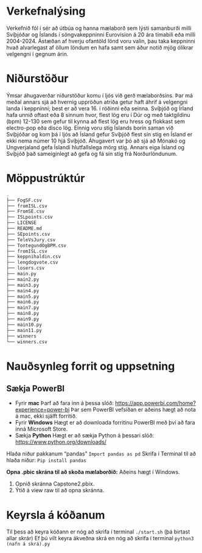 # Verkefnalýsing
Verkefnið fól í sér að útbúa og hanna mælaborð sem lýsti samanburði milli Svíþjóðar og Íslands í söngvakeppninni Eurovision á 20 ára tímabili eða milli 2004-2024. Ástæðan af hverju ofantöld lönd voru valin, þau taka keppninni hvað alvarlegast af öllum löndum en hafa samt sem áður notið mjög ólíkrar velgengni í gegnum árin.  

# Niðurstöður
Ýmsar áhugaverðar niðurstöður komu í ljós við gerð mælaborðsins. Þar má meðal annars sjá að hvernig uppröðun atriða getur haft áhrif á velgengni landa í keppninni; best er að vera 16. í röðinni eða seinna. Svíþjóð og Írland hafa unnið oftast eða 8 sinnum hvor, flest lög eru í Dúr og með taktgildinu (bpm) 12-130 sem gefur til kynna að flest lög eru hress og flokkast sem electro-pop eða disco lög.  Einnig voru stig Íslands borin saman við Svíþjóðar og kom þá í ljós að Ísland gefur Svíþjóð flest sín stig en Ísland er ekki nema númer 10 hjá Svíþjóð. Áhugavert var þó að sjá að Mónakó og Ungverjaland gefa Íslandi hlutfallslega mörg stig. Annars eiga Ísland og Svíþjóð það sameiginlegt að gefa og fá sín stig frá Norðurlöndunum. 

# Möppustrúktúr
```bash
.
├── FogSF.csv
├── fromISL.csv
├── FromSE.csv
├── ISLpoints.csv
├── LICENSE
├── README.md
├── SEpoints.csv
├── TeleVsJury.csv
├── TontegundOgBPM.csv
├── fromISL.csv
├── keppnihaldin.csv
├── lengdogvote.csv
├── losers.csv
├── main.py
├── main2.py
├── main3.py
├── main4.py
├── main5.py
├── main6.py
├── main7.py
├── main8.py
├── main9.py
├── main10.py
├── main11.py
├── winners
└── winners.csv
```
# Nauðsynleg forrit og uppsetning
## Sækja PowerBI 
- Fyrir **mac** 
Þarf að fara inn á þessa slóð: https://app.powerbi.com/home?experience=power-bi
Þar sem PowerBI vefsíðan er aðeins hægt að nota á mac, ekki sjálft forritið.
- Fyrir **Windows**
Hægt er að downloada forritinu PowerBI með því að fara inná Microsoft Store. 
- Sækja **Python**
Hægt er að sækja Python á þessari slóð: https://www.python.org/downloads/

Hlaða niður pakkanum “pandas”
`Import pandas as pd`
Skrifa í Terminal til að hlaða niður: `Pip install pandas`

**Opna .pbic skrána til að skoða mælaborðið:**
Aðeins hægt í Windows. 
1. Opnið skránna Capstone2.pbix.
2. Ýtið á view raw til að opna skránna. 


# Keyrsla á kóðanum 
Til þess að keyra kóðann er nóg að skrifa í terminal  `./start.sh` (þá birtast allar skrár)
Ef þú vilt keyra ákveðna skrá en nóg að skrifa í terminal `python3 (nafn á skrá).py`




